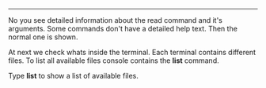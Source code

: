 ----------------------------

No you see detailed information about the read command and it's arguments. Some commands don't have a detailed help text. Then the normal one is shown.

At next we check whats inside the terminal. Each terminal contains different files. To list all available files console contains the **list** command.

Type **list** to show a list of available files.
